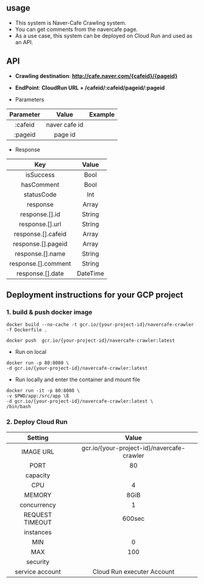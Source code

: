 ##  usage 
* This system is Naver-Cafe Crawling system.
* You can get comments from the navercafe page.
* As a use case, this system can be deployed on Cloud Run and used as an API.

## API

* **Crawling destination**: **http://cafe.naver.com/{cafeid}/{pageid}**

* **EndPoint**: **CloudRun URL + /cafeid/:cafeid/pageid/:pageid**

* Parameters

|Parameter|Value|Example|
|:--:|:--:|:--:|
|:cafeid|naver cafe id||
|:pageid|page id||

* Response

|Key|Value|
|:--:|:--:|
|isSuccess|Bool|
|hasComment|Bool|
|statusCode|Int|
|response|Array|
|response.[].id|String|
|response.[].url|String|
|response.[].cafeid|Array|
|response.[].pageid|Array|
|response.[].name|String|
|response.[].comment|String|
|response.[].date|DateTime|

##  Deployment instructions for your GCP project

### 1. build & push docker image

```
docker build --no-cache -t gcr.io/{your-project-id}/navercafe-crawler -f Dockerfile .

docker push  gcr.io/{your-project-id}/navercafe-crawler:latest
```

* Run on local

```
docker run -p 80:8080 \
-d gcr.io/{your-project-id}/navercafe-crawler:latest
```

* Run locally and enter the container and mount file

```
docker run -it -p 80:8080 \
-v $PWD/app:/src/app \ß
-d gcr.io/{your-project-id}/navercafe-crawler:latest \
/bin/bash
```

### 2. Deploy Cloud Run

|Setting|Value|
|:--:|:--:|
|IMAGE URL|gcr.io/{your-project-id}/navercafe-crawler|
|PORT|80|
|capacity||
|CPU|4|
|MEMORY|8GiB|
|concurrency|1|
|REQUEST TIMEOUT|600sec|
|instances||
|MIN|0|
|MAX|100|
|security||
|service account|Cloud Run executer Account|

